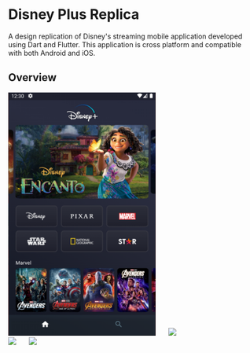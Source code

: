 # Disney Plus Replica

A design replication of Disney's streaming mobile application developed using Dart and Flutter. This application is cross platform and compatible with both Android and iOS.

## Overview

<img src="assets/images/readme/home_screen_top.PNG" width="300">
&ensp;
&ensp;
<img src="../disney_plus_replica/assets/images/readme/home_screen_bottom.PNG" width="300">

<br/>

<img src="../disney_plus_replica/assets/images/readme/movie_screen_continue.PNG" width="300">
&ensp;
&ensp;
<img src="../disney_plus_replica/assets/images/readme/movie_screen_unwatched.PNG" width="300">
